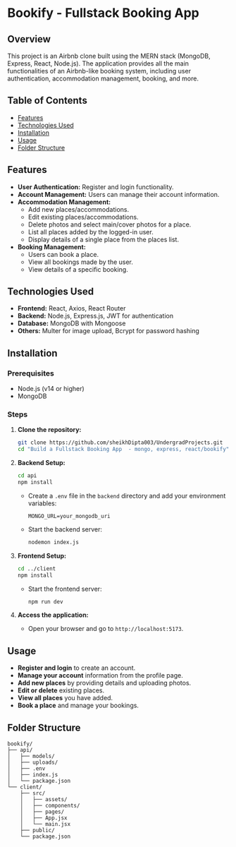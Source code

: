 # Bookify - Fullstack Booking App

## Overview
This project is an Airbnb clone built using the MERN stack (MongoDB, Express, React, Node.js). The application provides all the main functionalities of an Airbnb-like booking system, including user authentication, accommodation management, booking, and more.

## Table of Contents
- [Features](#features)
- [Technologies Used](#technologies-used)
- [Installation](#installation)
- [Usage](#usage)
- [Folder Structure](#folder-structure)

## Features
- **User Authentication:** Register and login functionality.
- **Account Management:** Users can manage their account information.
- **Accommodation Management:**
  - Add new places/accommodations.
  - Edit existing places/accommodations.
  - Delete photos and select main/cover photos for a place.
  - List all places added by the logged-in user.
  - Display details of a single place from the places list.
- **Booking Management:**
  - Users can book a place.
  - View all bookings made by the user.
  - View details of a specific booking.

## Technologies Used
- **Frontend:** React, Axios, React Router
- **Backend:** Node.js, Express.js, JWT for authentication
- **Database:** MongoDB with Mongoose
- **Others:** Multer for image upload, Bcrypt for password hashing

## Installation

### Prerequisites
- Node.js (v14 or higher)
- MongoDB

### Steps
1. **Clone the repository:**
   ```bash
   git clone https://github.com/sheikhDipta003/UndergradProjects.git
   cd "Build a Fullstack Booking App  - mongo, express, react/bookify"
   ```

2. **Backend Setup:**
   ```bash
   cd api
   npm install
   ```

   - Create a `.env` file in the `backend` directory and add your environment variables:
     ```env
     MONGO_URL=your_mongodb_uri
     ```

   - Start the backend server:
     ```bash
     nodemon index.js
     ```

3. **Frontend Setup:**
   ```bash
   cd ../client
   npm install
   ```

   - Start the frontend server:
     ```bash
     npm run dev
     ```

4. **Access the application:**
   - Open your browser and go to `http://localhost:5173`.

## Usage
- **Register and login** to create an account.
- **Manage your account** information from the profile page.
- **Add new places** by providing details and uploading photos.
- **Edit or delete** existing places.
- **View all places** you have added.
- **Book a place** and manage your bookings.

## Folder Structure
```
bookify/
├── api/
│   ├── models/
│   ├── uploads/
│   ├── .env
│   ├── index.js
│   └── package.json
└── client/
    ├── src/
    │   ├── assets/
    │   ├── components/
    │   ├── pages/
    │   ├── App.jsx
    │   └── main.jsx
    ├── public/
    └── package.json
```
